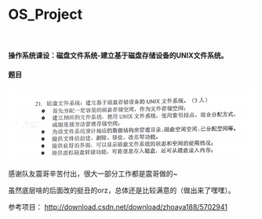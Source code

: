 # OS_Project
 
#### 操作系统课设：磁盘文件系统-建立基于磁盘存储设备的UNIX文件系统。

#### 题目

![233](233.png)

感谢队友震哥辛苦付出，很大一部分工作都是震哥做的~

虽然底层啥的后面改的挺丑的orz，总体还是比较满意的（做出来了嘿嘿）。

参考项目： http://download.csdn.net/download/zhoaya188/5702941 
